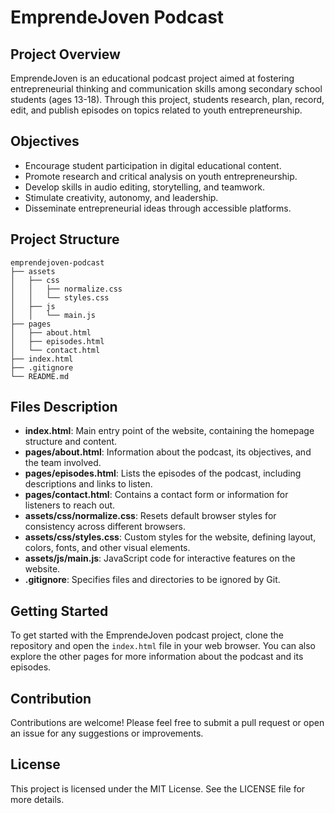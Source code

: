 # EmprendeJoven Podcast

## Project Overview
EmprendeJoven is an educational podcast project aimed at fostering entrepreneurial thinking and communication skills among secondary school students (ages 13-18). Through this project, students research, plan, record, edit, and publish episodes on topics related to youth entrepreneurship.

## Objectives
- Encourage student participation in digital educational content.
- Promote research and critical analysis on youth entrepreneurship.
- Develop skills in audio editing, storytelling, and teamwork.
- Stimulate creativity, autonomy, and leadership.
- Disseminate entrepreneurial ideas through accessible platforms.

## Project Structure
```
emprendejoven-podcast
├── assets
│   ├── css
│   │   ├── normalize.css
│   │   └── styles.css
│   ├── js
│   │   └── main.js
├── pages
│   ├── about.html
│   ├── episodes.html
│   └── contact.html
├── index.html
├── .gitignore
└── README.md
```

## Files Description
- **index.html**: Main entry point of the website, containing the homepage structure and content.
- **pages/about.html**: Information about the podcast, its objectives, and the team involved.
- **pages/episodes.html**: Lists the episodes of the podcast, including descriptions and links to listen.
- **pages/contact.html**: Contains a contact form or information for listeners to reach out.
- **assets/css/normalize.css**: Resets default browser styles for consistency across different browsers.
- **assets/css/styles.css**: Custom styles for the website, defining layout, colors, fonts, and other visual elements.
- **assets/js/main.js**: JavaScript code for interactive features on the website.
- **.gitignore**: Specifies files and directories to be ignored by Git.

## Getting Started
To get started with the EmprendeJoven podcast project, clone the repository and open the `index.html` file in your web browser. You can also explore the other pages for more information about the podcast and its episodes.

## Contribution
Contributions are welcome! Please feel free to submit a pull request or open an issue for any suggestions or improvements.

## License
This project is licensed under the MIT License. See the LICENSE file for more details.
